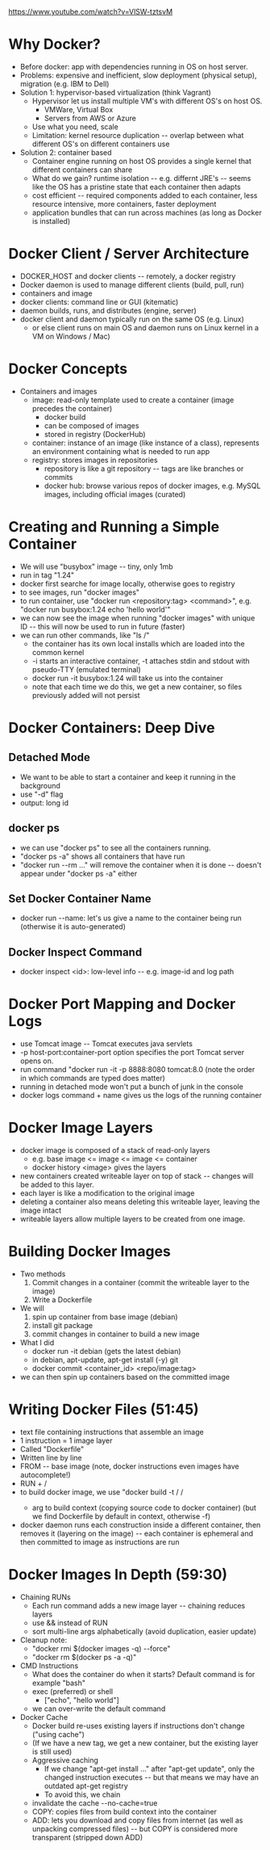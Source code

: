 https://www.youtube.com/watch?v=VlSW-tztsvM

# Why Docker?
* Before docker: app with dependencies running in OS on host server.
* Problems: expensive and inefficient, slow deployment (physical setup), migration (e.g. IBM to Dell)
* Solution 1: hypervisor-based virtualization (think Vagrant)
  * Hypervisor let us install multiple VM's with different OS's on host OS.
    * VMWare, Virtual Box
    * Servers from AWS or Azure
  * Use what you need, scale
  * Limitation: kernel resource duplication -- overlap between what different OS's on different containers use
* Solution 2: container based
  * Container engine running on host OS provides a single kernel that different containers can share
  * What do we gain?  runtime isolation -- e.g. differnt JRE's -- seems like the OS has a pristine state that each container then adapts
  * cost efficient -- required components added to each container, less resource intensive, more containers, faster deployment
  * application bundles that can run across machines (as long as Docker is installed)
# Docker Client / Server Architecture
  * DOCKER_HOST and docker clients -- remotely, a docker registry
  * Docker daemon is used to manage different clients (build, pull, run)
  * containers and image
  * docker clients: command line or GUI (kitematic)
  * daemon builds, runs, and distributes (engine, server)
  * docker client and daemon typically run on the same OS (e.g. Linux) 
    * or else client runs on main OS and daemon runs on Linux kernel in a VM on Windows / Mac)
# Docker Concepts
* Containers and images
  * image: read-only template used to create a container (image precedes the container)
    * docker build
    * can be composed of images
    * stored in registry (DockerHub)
  * container: instance of an image (like instance of a class), represents an environment containing what is needed to run app
  * registry: stores images in repositories
    * repository is like a git repository -- tags are like branches or commits
    * docker hub: browse various repos of docker images, e.g. MySQL images, including official images (curated)
# Creating and Running a Simple Container
* We will use "busybox" image -- tiny, only 1mb
* run in tag "1.24"
* docker first searche for image locally, otherwise goes to registry
* to see images, run "docker images"
* to run container, use "docker run \<repository:tag> \<command>", e.g. "docker run busybox:1.24 echo 'hello world'"
* we can now see the image when running "docker images" with unique ID -- this will now be used to run in future (faster)
* we can run other commands, like "ls /" 
  * the container has its own local installs which are loaded into the common kernel
  * -i starts an interactive container, -t attaches stdin and stdout with pseudo-TTY (emulated terminal)
  * docker run -it busybox:1.24 will take us into the container
  * note that each time we do this, we get a new container, so files previously added will not persist
# Docker Containers: Deep Dive
## Detached Mode
* We want to be able to start a container and keep it running in the background
* use "-d" flag
* output: long id
## docker ps
* we can use "docker ps" to see all the containers running.
* "docker ps -a" shows all containers that have run
* "docker run --rm ..." will remove the container when it is done -- doesn't appear under "docker ps -a" either
## Set Docker Container Name
* docker run --name: let's us give a name to the container being run (otherwise it is auto-generated)
## Docker Inspect Command
* docker inspect \<id>: low-level info -- e.g. image-id and log path
# Docker Port Mapping and Docker Logs
* use Tomcat image -- Tomcat executes java servlets
* -p host-port:container-port option specifies the port Tomcat server opens on.
* run command "docker run -it -p 8888:8080 tomcat:8.0 (note the order in which commands are typed does matter)
* running in detached mode won't put a bunch of junk in the console
* docker logs command + name gives us the logs of the running container
# Docker Image Layers
* docker image is composed of a stack of read-only layers
  * e.g. base image <= image <= image <= container
  * docker history \<image> gives the layers
* new containers created writeable layer on top of stack -- changes will be added to this layer.
* each layer is like a modification to the original image
* deleting a container also means deleting this writeable layer, leaving the image intact
* writeable layers allow multiple layers to be created from one image.
# Building Docker Images
* Two methods
  1. Commit changes in a container (commit the writeable layer to the image)
  2. Write a Dockerfile
* We will
  1. spin up container from base image (debian)
  2. install git package
  3. commit changes in container to build a new image
* What I did
  * docker run -it debian (gets the latest debian)
  * in debian, apt-update, apt-get install (-y) git
  * docker commit \<container_id> \<repo/image:tag>
* we can then spin up containers based on the committed image
# Writing Docker Files (51:45)
* text file containing instructions that assemble an image
* 1 instruction = 1 image layer
* Called "Dockerfile"
* Written line by line
* FROM -- base image (note, docker instructions even images have autocomplete!)
* RUN + /<command>
* to build docker image, we use "docker build -t /<image-tag> /<build-context>
  * arg to build context (copying source code to docker container) (but we find Dockerfile by default in context, otherwise -f)
* docker daemon runs each construction inside a different container, then removes it (layering on the image) -- each container is ephemeral and then committed to image as instructions are run
# Docker Images In Depth (59:30)
* Chaining RUNs
  * Each run command adds a new image layer -- chaining reduces layers
  * use && instead of RUN
  * sort multi-line args alphabetically (avoid duplication, easier update)
* Cleanup note: 
  * "docker rmi $(docker images -q) --force" 
  * "docker rm $(docker ps -a -q)"
* CMD Instructions
  * What does the container do when it starts?  Default command is for example "bash"
  * exec (preferred) or shell
    * ["echo", "hello world"]
  * we can over-write the default command
* Docker Cache
  * Docker build re-uses existing layers if instructions don't change ("using cache")
  * (If we have a new tag, we get a new container, but the existing layer is still used)
  * Aggressive caching
    * If we change "apt-get install ..." after "apt-get update", only the changed instruction executes -- but that means we may have an outdated apt-get registry
    * To avoid this, we chain
  * invalidate the cache --no-cache=true
  * COPY: copies files from build context into the container
  * ADD: lets you download and copy files from internet (as well as unpacking compressed files) -- but COPY is considered more transparent (stripped down ADD)